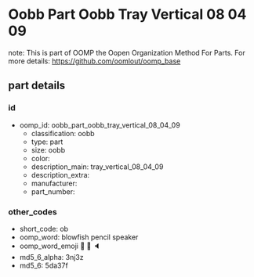 # Oobb Part Oobb Tray Vertical 08 04 09  

note: This is part of OOMP the Oopen Organization Method For Parts. For more details: https://github.com/oomlout/oomp_base

##  part details





### id
* oomp_id: oobb_part_oobb_tray_vertical_08_04_09
  * classification: oobb
  * type: part
  * size: oobb
  * color: 
  * description_main: tray_vertical_08_04_09
  * description_extra: 
  * manufacturer: 
  * part_number: 

### other_codes
* short_code: ob
* oomp_word: blowfish pencil speaker
* oomp_word_emoji :blowfish: :pencil: :speaker:
* md5_6_alpha: 3nj3z
* md5_6: 5da37f